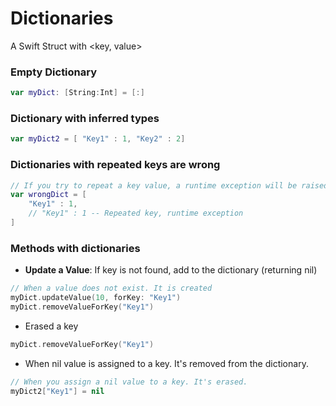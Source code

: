 # Dictionaries

A Swift Struct with <key, value>

### Empty Dictionary

```Swift
var myDict: [String:Int] = [:]
```

### Dictionary with inferred types

```Swift
var myDict2 = [ "Key1" : 1, "Key2" : 2]
```

### Dictionaries with repeated keys are wrong

```Swift
// If you try to repeat a key value, a runtime exception will be raised.
var wrongDict = [
    "Key1" : 1,
    // "Key1" : 1 -- Repeated key, runtime exception
]
```

### Methods with dictionaries

- **Update a Value**: If key is not found, add to the dictionary (returning nil)

```Swift
// When a value does not exist. It is created
myDict.updateValue(10, forKey: "Key1")
myDict.removeValueForKey("Key1")
```

- Erased a key
```Swift
myDict.removeValueForKey("Key1")
```

- When nil value is assigned to a key. It's removed from the dictionary.

```Swift
// When you assign a nil value to a key. It's erased.
myDict2["Key1"] = nil
```
